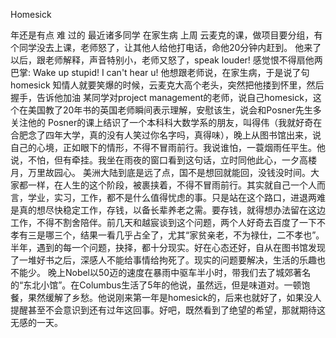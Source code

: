 Homesick

年还是有点 难 过的
最近诸多同学 在家生病
上周 云麦克的课，做项目要分组，有个同学没去上课，老师怒了，让其他人给他打电话，命他20分钟内赶到。
他来了以后，跟老师解释，声音特别小，老师又怒了，speak louder! 感觉恨不得扇他两巴掌:  Wake up stupid! I can't hear u! 
他想跟老师说，在家生病，于是说了句 homesick
知情人就要笑爆的时候，云麦克大高个老头，突然把他搂到怀里，然后握手，告诉他加油
某同学对project management的老师，说自己homesick，这个在美国教了20年书的英国老师瞬间表示理解，安慰该生，说会和Posner先生多关注他的
Posner的课上结识了一个本科科大数学系的朋友，叫得伟（我就好奇在合肥念了四年大学，真的没有人笑过你名字吗，真得味），晚上从图书馆出来，说自己的心境，正如眼下的情形，不得不冒雨前行。我说谁怕，一蓑烟雨任平生。他说，不怕，但有牵挂。我坐在雨夜的窗口看到这句话，立时同他此心，一夕高楼月，万里故园心。
美洲大陆到底是远了点，国不是想回就能回，没钱没时间。大家都一样，在人生的这个阶段，被裹挟着，不得不冒雨前行。其实就自己一个人而言，学业，实习，工作，都不是什么值得忧虑的事。只是站在这个路口，进退两难是真的想尽快稳定工作，存钱，以备长辈养老之需。要存钱，就得想办法留在这边工作，不得不割舍陪伴。前几天和越宸谈到这个问题，两个人好奇去百度了一下不孝有三是哪三个，结果一看几乎占全了，尤其“家贫亲老，不为禄仕，二不孝也”。
半年，遇到的每一个问题，抉择，都十分现实。好在心态还好，自从在图书馆发现了一堆好书之后，深感人不能给事情给拘死了。现实的问题要解决，生活的乐趣也不能少。
晚上Nobel以50迈的速度在暴雨中驱车半小时，带我们去了城郊著名的“东北小馆”。在Columbus生活了5年的他说，虽然远，但是味道对。一顿饱餐，果然缓解了乡愁。他说刚来第一年是homesick的，后来也就好了，如果没人提醒甚至不会意识到还有过年这回事。好吧，既然看到了绝望的希望，那就期待这无感的一天。
